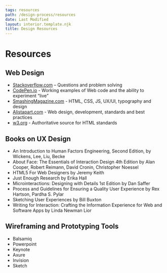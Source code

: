 ```yaml
---
tags: resources
path: /design-process/resources
date: Last Modified
layout: interior.template.njk
title: Design Resources
---
```


# Resources

## Web Design

- [Stackoverflow.com](https://stackoverflow.com) – Questions and problem solving
- [CodePen.io](https://codepen.io) - Working examples of Web code and the ability to experiment “live”
- [SmashingMagazine.com](https://www.smashingmagazine.com) - HTML, CSS, JS, UX/UI, typography and design
- [Alistapart.com](https://www.alistapart.com) - Web design, development, standards and best practices
- [w3.org](https://w3.org) - Authoritative source for HTML standards

## Books on UX Design

- An Introduction to Human Factors Engineering, Second Edition, by Wickens, Lee, Liu, Becke
- About Face: The Essentials of Interaction Design 4th Edition by Alan Cooper, Robert Reimann, David Cronin, Christopher Noessel
- HTML5 For Web Designers by Jeremy Keith
- Just Enough Research by Erika Hall
- Microinteractions: Designing with Details 1st Edition by Dan Saffer
- Process and Guidelines for Ensuring a Quality User Experience by Rex Hartson, Pardha S. Pylar
- Sketching User Experiences by Bill Buxton
- Writing for Interaction: Crafting the Information Experience for Web and Software Apps by Linda Newman Lior

## Wireframing and Prototyping Tools

- Balsamiq
- Powerpoint
- Keynote
- Axure
- Invision
- Sketch
